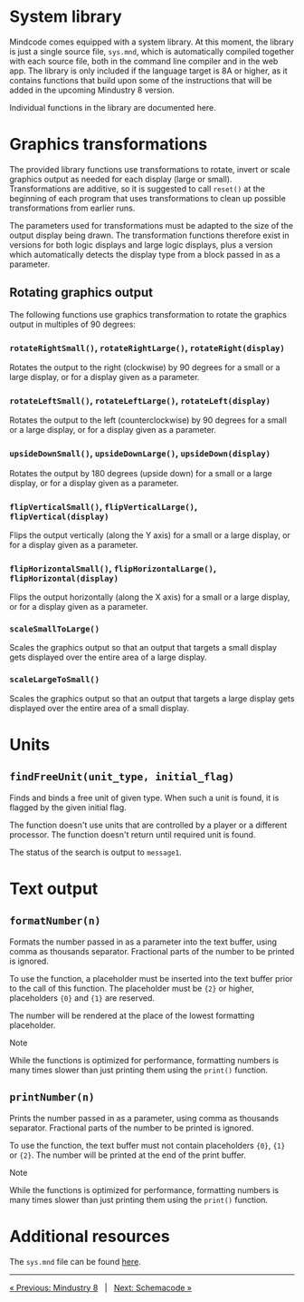 # System library

Mindcode comes equipped with a system library. At this moment, the library is just a single source file, `sys.mnd`, which is automatically compiled together with each source file, both in the command line compiler and in the web app. The library is only included if the language target is 8A or higher, as it contains functions that build upon some of the instructions that will be added in the upcoming Mindustry 8 version.

Individual functions in the library are documented here.

# Graphics transformations

The provided library functions use transformations to rotate, invert or scale graphics output as needed for each display (large or small). Transformations are additive, so it is suggested to call `reset()` at the beginning of each program that uses transformations to clean up possible transformations from earlier runs.

The parameters used for transformations must be adapted to the size of the output display being drawn. The transformation functions therefore exist in versions for both logic displays and large logic displays, plus a version which automatically detects the display type from a block passed in as a parameter.   

## Rotating graphics output

The following functions use graphics transformation to rotate the graphics output in multiples of 90 degrees:

### `rotateRightSmall()`, `rotateRightLarge()`, `rotateRight(display)`

Rotates the output to the right (clockwise) by 90 degrees for a small or a large display, or for a display given as a parameter.

### `rotateLeftSmall()`, `rotateLeftLarge()`, `rotateLeft(display)`

Rotates the output to the left (counterclockwise) by 90 degrees for a small or a large display, or for a display given as a parameter.

### `upsideDownSmall()`, `upsideDownLarge()`, `upsideDown(display)`

Rotates the output by 180 degrees (upside down) for a small or a large display, or for a display given as a parameter.

### `flipVerticalSmall()`, `flipVerticalLarge()`, `flipVertical(display)`

Flips the output vertically (along the Y axis) for a small or a large display, or for a display given as a parameter.

### `flipHorizontalSmall()`, `flipHorizontalLarge()`, `flipHorizontal(display)`

Flips the output horizontally (along the X axis) for a small or a large display, or for a display given as a parameter.

### `scaleSmallToLarge()`

Scales the graphics output so that an output that targets a small display gets displayed over the entire area of a large display. 

### `scaleLargeToSmall()`

Scales the graphics output so that an output that targets a large display gets displayed over the entire area of a small display. 

# Units

## `findFreeUnit(unit_type, initial_flag)`

Finds and binds a free unit of given type. When such a unit is found, it is flagged by the given initial flag.

The function doesn't use units that are controlled by a player or a different processor. The function doesn't return until required unit is found.

The status of the search is output to `message1`. 

# Text output

## `formatNumber(n)`

Formats the number passed in as a parameter into the text buffer, using comma as thousands separator. Fractional parts of the number to be printed is ignored. 

To use the function, a placeholder must be inserted into the text buffer prior to the call of this function. The placeholder must be `{2}` or higher, placeholders `{0}` and `{1}` are reserved.

The number will be rendered at the place of the lowest formatting placeholder.

> [!NOTE]
> While the functions is optimized for performance, formatting numbers is many times slower than just printing them using the `print()` function.

## `printNumber(n)`

Prints the number passed in as a parameter, using comma as thousands separator. Fractional parts of the number to be printed is ignored.

To use the function, the text buffer must not contain placeholders `{0}`, `{1}` or `{2}`. The number will be printed at the end of the print buffer.

> [!NOTE]
> While the functions is optimized for performance, formatting numbers is many times slower than just printing them using the `print()` function.

# Additional resources

The `sys.mnd` file can be found [here](/mindcode/src/main/resources/library/sys.mnd).

---

[« Previous: Mindustry 8](MINDUSTRY-8.markdown) &nbsp; | &nbsp; [Next: Schemacode »](SCHEMACODE.markdown)
